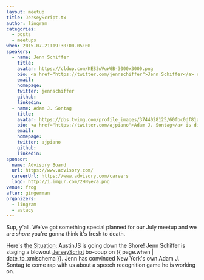 ```yaml
---
layout: meetup
title: JerseyScript.tx
author: lingram
categories:
  - posts
  - meetups
when: 2015-07-21T19:30:00-05:00
speakers:
  - name: Jenn Schiffer
    title:
    avatar: https://cldup.com/KES3wVuWGB-3000x3000.png
    bio: <a href="https://twitter.com/jennschiffer">Jenn Schiffer</a> entails sensual lizard feminist 69x engineer <a href="https://twitter.com/bocoup">@bocoup</a>, artist-in-residence <a href="https://twitter.com/nymediacenter">@nymediacenter</a>, tech satirist, git blame <a href="http://vart.institute">http://vart.institute</a> & <a href="http://make8bitart.com">http://make8bitart.com</a>.
    email:
    homepage:
    twitter: jennschiffer
    github:
    linkedin:
  - name: Adam J. Sontag
    title:
    avatar: https://pbs.twimg.com/profile_images/3744028125/60fbc0df81a37742d851916c79003a0b.jpeg
    bio: <a href="https://twitter.com/ajpiano">Adam J. Sontag</a> is director of community <a href="https://twitter.com/bocoup">@bocoup</a>, dev rel lead <a href="https://twitter.com/jquery">@jquery</a> foundation, jokes range from below lemon to sublime.
    email:
    homepage:
    twitter: ajpiano
    github:
    linkedin:
sponsor:
  name: Advisory Board
  url: https://www.advisory.com/
  careerUrl: https://www.advisory.com/careers
  logo: http://i.imgur.com/2HNye7a.png
venue: frog
after: gingerman
organizers:
  - lingram
  - astacy
---
```


Sup, y'all. We've got something special planned for our July meetup and we are _shore_ you're gonna think it's fresh to death.

Here's [the Situation][the-situation]: AustinJS is going down the Shore! Jenn Schiffer is staging a blowout [JerseyScript][jerseyscript] bo-coup on <x-date> {{ page.when | date_to_xmlschema }}</x-date>. Jenn has convinced New York's own Adam J. Sontag to come rap with us about a speech recognition game he is working on.

[the-situation]: https://en.wikipedia.org/wiki/Michael_Sorrentino
[jerseyscript]: http://jerseyscript.github.io/
